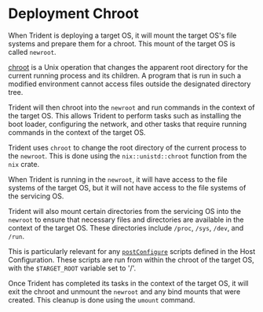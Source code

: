 
# Deployment Chroot

When Trident is deploying a target OS, it will mount the target OS's file
systems and prepare them for a chroot. This mount of the target OS is called
`newroot`.

[chroot](https://www.linux.org/docs/man1/chroot.html) is a Unix operation that
changes the apparent root directory for the current running process and its
children. A program that is run in such a modified environment cannot access
files outside the designated directory tree.

Trident will then chroot into the `newroot` and run commands in the context of
the target OS. This allows Trident to perform tasks such as installing the boot
loader, configuring the network, and other tasks that require running commands
in the context of the target OS.

Trident uses `chroot` to change the root directory of the current
process to the `newroot`. This is done using the `nix::unistd::chroot` function
from the `nix` crate.

When Trident is running in the `newroot`, it will have access to the file
systems of the target OS, but it will not have access to the file systems of the
servicing OS.

Trident will also mount certain directories from the servicing OS into the
`newroot` to ensure that necessary files and directories are available in the
context of the target OS. These directories include `/proc`, `/sys`, `/dev`,
and `/run`.

This is particularly relevant for any
[`postConfigure`](./Script-Hooks.md#post-configure-scripts)
scripts defined in the Host Configuration. These scripts are run from within
the chroot of the target OS, with the `$TARGET_ROOT` variable set to '/'.

Once Trident has completed its tasks in the context of the target OS, it will
exit the chroot and unmount the `newroot` and any bind mounts that were created.
This cleanup is done using the `umount` command.
